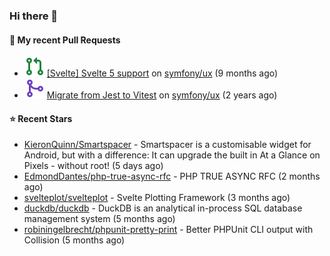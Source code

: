 ### Hi there 👋

#### 🔨 My recent Pull Requests

- ![](./assets/pr-open.svg) [[Svelte] Svelte 5 support](https://github.com/symfony/ux/pull/2288) on [symfony/ux](https://github.com/symfony/ux) (9 months ago)
- ![](./assets/pr-merged.svg) [Migrate from Jest to Vitest](https://github.com/symfony/ux/pull/1202) on [symfony/ux](https://github.com/symfony/ux) (2 years ago)

#### ⭐ Recent Stars

- [KieronQuinn/Smartspacer](https://github.com/KieronQuinn/Smartspacer) - Smartspacer is a customisable widget for Android, but with a difference: It can upgrade the built in At a Glance on Pixels - without root! (5 days ago)
- [EdmondDantes/php-true-async-rfc](https://github.com/EdmondDantes/php-true-async-rfc) - PHP TRUE ASYNC RFC (2 months ago)
- [svelteplot/svelteplot](https://github.com/svelteplot/svelteplot) - Svelte Plotting Framework (3 months ago)
- [duckdb/duckdb](https://github.com/duckdb/duckdb) - DuckDB is an analytical in-process SQL database management system (5 months ago)
- [robiningelbrecht/phpunit-pretty-print](https://github.com/robiningelbrecht/phpunit-pretty-print) - Better PHPUnit CLI output with Collision (5 months ago)